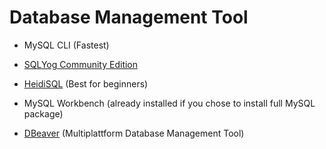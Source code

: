 # Database Management Tool

- MySQL CLI (Fastest)

- [SQLYog Community Edition](https://github.com/webyog/sqlyog-community/wiki/Downloads)

- [HeidiSQL](https://www.heidisql.com/download.php) (Best for beginners)

- MySQL Workbench (already installed if you chose to install full MySQL package)

- [DBeaver](https://dbeaver.io/) (Multiplattform Database Management Tool)

